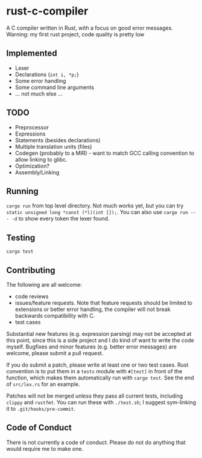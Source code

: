 # rust-c-compiler
A C compiler written in Rust, with a focus on good error messages. Warning: my first rust project, code quality is pretty low

## Implemented
- Lexer
- Declarations (`int i, *p;`)
- Some error handling
- Some command line arguments
- ... not much else ...

## TODO
- Preprocessor
- Expressions
- Statements (besides declarations)
- Multiple translation units (files)
- Codegen (probably to a MIR) - want to match GCC calling convention to allow linking to glibc.
- Optimization?
- Assembly/Linking

## Running
`cargo run` from top level directory.
Not much works yet, but you can try `static unsigned long *const (*l)(int []);`.
You can also use `cargo run -- - -d` to show every token the lexer found.

## Testing
`cargo test`

## Contributing
The following are all welcome:
- code reviews
- issues/feature requests.
Note that feature requests should be limited to extensions or better error handling,
the compiler will not break backwards compatibility with C.
- test cases

Substantial new features (e.g. expression parsing) may not be accepted at this point,
since this is a side project and I do kind of want to write the code myself.
Bugfixes and minor features (e.g. better error messages) are welcome, please submit a pull request.

If you do submit a patch, please write at least one or two test cases.
Rust convention is to put them in a `tests` module with `#[test]` in front of the function,
which makes them automatically run with `cargo test`.
See the end of `src/lex.rs` for an example.

Patches will not be merged unless they pass all current tests, including `clippy` and `rustfmt`.
You can run these with `./test.sh`; I suggest sym-linking it to `.git/hooks/pre-commit`.

## Code of Conduct

There is not currently a code of conduct. Please do not do anything that would require me to make one.
